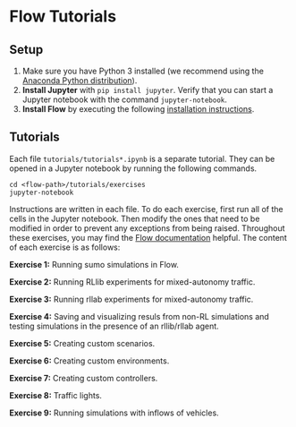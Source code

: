 # Flow Tutorials

## Setup

1. Make sure you have Python 3 installed (we recommend using the [Anaconda 
   Python distribution](https://www.continuum.io/downloads)).
2. **Install Jupyter** with `pip install jupyter`. Verify that you can start
   a Jupyter notebook with the command `jupyter-notebook`.
3. **Install Flow** by executing the following [installation instructions](
   https://berkeleyflow.readthedocs.io/en/latest/flow_setup.html).

## Tutorials

Each file ``tutorials/tutorials*.ipynb`` is a separate tutorial. They can be
opened in a Jupyter notebook by running the following commands.

```shell
cd <flow-path>/tutorials/exercises
jupyter-notebook
```

Instructions are written in each file. To do each exercise, first run all of
the cells in the Jupyter notebook. Then modify the ones that need to be 
modified in order to prevent any exceptions from being raised. Throughout these
exercises, you may find the [Flow documentation](
https://berkeleyflow.readthedocs.io/en/latest/) helpful. The content of each 
exercise is as follows:

**Exercise 1:** Running sumo simulations in Flow.

**Exercise 2:** Running RLlib experiments for mixed-autonomy traffic.

**Exercise 3:** Running rllab experiments for mixed-autonomy traffic.

**Exercise 4:** Saving and visualizing resuls from non-RL simulations and 
testing simulations in the presence of an rllib/rllab agent.

**Exercise 5:** Creating custom scenarios.

**Exercise 6:** Creating custom environments.

**Exercise 7:** Creating custom controllers.

**Exercise 8:** Traffic lights.

**Exercise 9:** Running simulations with inflows of vehicles.
